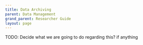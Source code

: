 ```yaml
---
title: Data Archiving
parent: Data Management
grand_parent: Researcher Guide
layout: page
---
```


TODO: Decide what we are going to do regarding this? if anything
